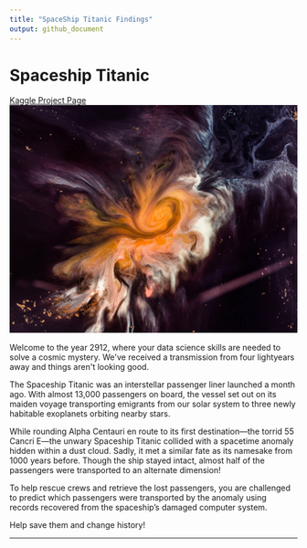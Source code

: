 ```yaml
---
title: "SpaceShip Titanic Findings"
output: github_document
---
```


# Spaceship Titanic
[Kaggle Project Page](https://www.kaggle.com/competitions/spaceship-titanic)
![Spaceship Titanic Hero Image](https://github.com/somas1/CT/blob/main/Spaceship%20Titanic/joel-filipe-QwoNAhbmLLo-unsplash.jpg)

Welcome to the year 2912, where your data science skills are needed to solve a cosmic mystery. We've received a transmission from four lightyears away and things aren't looking good.

The Spaceship Titanic was an interstellar passenger liner launched a month ago. With almost 13,000 passengers on board, the vessel set out on its maiden voyage transporting emigrants from our solar system to three newly habitable exoplanets orbiting nearby stars.

While rounding Alpha Centauri en route to its first destination—the torrid 55 Cancri E—the unwary Spaceship Titanic collided with a spacetime anomaly hidden within a dust cloud. Sadly, it met a similar fate as its namesake from 1000 years before. Though the ship stayed intact, almost half of the passengers were transported to an alternate dimension!

To help rescue crews and retrieve the lost passengers, you are challenged to predict which passengers were transported by the anomaly using records recovered from the spaceship’s damaged computer system.

Help save them and change history!

---


